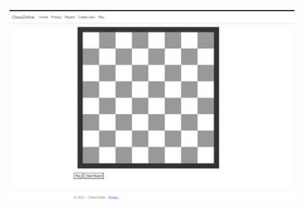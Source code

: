 ﻿![Empty Board](https://github.com/kd291009/ChessOnline/blob/master/ChessOnline/Images/EmptyBoard.png)
